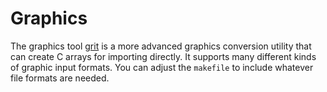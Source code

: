 # Graphics

The graphics tool [grit](https://github.com/devkitPro/grit) is a more advanced 
graphics conversion utility that can create C arrays for importing directly. It supports many different kinds of graphic input formats. You can adjust the `makefile` to include whatever file formats are needed.